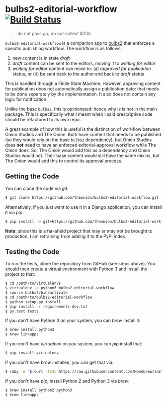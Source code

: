 # bulbs2-editorial-workflow [![Build Status](https://travis-ci.org/theonion/bulbs2-editorial-workflow.svg?branch=master)](https://travis-ci.org/theonion/bulbs2-editorial-workflow)

> do not pass go; do not collect $200

`bulbs2-editorial-workflow` is a companion app to [bulbs2](https://github.com/theonion/bulbs2) that enforces a specific 
publishing workflow. The workflow is as follows:

1. new content is in state _draft_
2. _draft_ content can be sent to the editors, moving it to _waiting for editor_ 
3. _waiting for editor_ content can move to: (a) _approved for publication_ status, or (b) be sent back to the author and back to _draft_ status

This is handled through a Finite State Machine. However, approving content for publication does not automatically 
assign a publication date: that needs to be done separately by the implementation. It also does not contain any logic 
for notification.

Unlike the base `bulbs2`, this is opinionated: hence why is is not in the main package. This is specifically what I 
meant when I said prescriptive code should be refactored to its own repo.

A great example of how this is useful is the distinction of workflow between Onion Studios and The Onion. Both have 
content that needs to be published (so they would rely on the base `bulbs2` dependency), but Onion Studios does __not__ 
need to have an enforced editorial-approval workflow while The Onion does. So, The Onion would add this as a 
dependency and Onion Studios would not. Their base content would still have the same mixins, but The Onion would 
add this to control its approval process.


## Getting the Code

You can clone the code via _git_:

```bash
$ git clone https://github.com/theonion/bulbs2-editorial-workflow.git
```

Alternatively, if you just want to use it in a Django application, you can install it via _pip_:

```bash
$ pip install -e git+https://github.com/theonion/bulbs2-editorial-workflow.git#egg=bulbs2-editorial-workflow
```

__Note:__ since this is a far-afield project that may or may not be brought to production, I am refraining from adding 
it to the PyPI index.


## Testing the Code

To run the tests, clone the repository from GitHub (see steps above). You should then create a virtual environment with 
Python 3 and install the project to that:

```bash
$ cd /path/to/virtualenvs
$ virtualenv -p python3 bulbs2-editorial-workflow
$ source bulbs2/bin/activate
$ cd /path/to/bulbs2-editorial-workflow
$ python setup.py install
$ pip install -r requirements-dev.txt
$ py.test tests
```

If you don't have Python 3 on your system, you can _brew_ install it:

```bash
$ brew install python3
$ brew linkapps
```

If you don't have _virtualenv_ on you system, you can _pip_ install that:

```bash
$ pip install virtualenv
```

If you don't have _brew_ installed, you can get that via:

```bash
$ ruby -e "$(curl -fsSL https://raw.githubusercontent.com/Homebrew/install/master/install)"
```

If you don't have _pip_, install Python 2 and Python 3 via _brew_:

```bash
$ brew install python2 python3
$ brew linkapps
```
